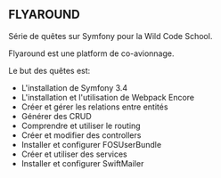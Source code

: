 FLYAROUND
---------
Série de quêtes sur Symfony pour la Wild Code School.


Flyaround est une platform de co-avionnage.

Le but des quêtes est:

- L'installation de Symfony 3.4
- L'installation et l'utilisation de Webpack Encore
- Créer et gérer les relations entre entités
- Générer des CRUD
- Comprendre et utiliser le routing
- Créer et modifier des controllers
- Installer et configurer FOSUserBundle
- Créer et utiliser des services
- Installer et configurer SwiftMailer
